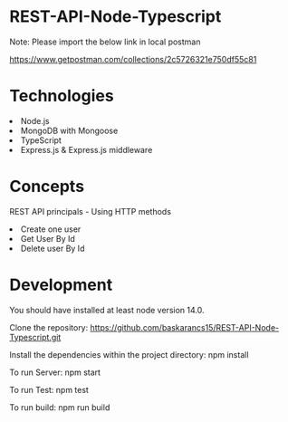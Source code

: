 # REST-API-Node-Typescript

Note: Please import the below link in local postman

https://www.getpostman.com/collections/2c5726321e750df55c81

# Technologies
<li>Node.js</li>
<li>MongoDB with Mongoose</li>
<li>TypeScript</li>
<li>Express.js & Express.js middleware</li>

# Concepts

REST API principals - Using HTTP methods
<li>Create one user</li>
<li>Get User By Id</li>
<li>Delete user By Id</li>

# Development

You should have installed at least node version 14.0.

Clone the repository:
https://github.com/baskarancs15/REST-API-Node-Typescript.git

Install the dependencies within the project directory:
npm install

To run Server:
npm start

To run Test:
npm test

To run build:
npm run build



